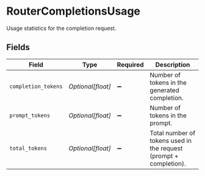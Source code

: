 # RouterCompletionsUsage

Usage statistics for the completion request.


## Fields

| Field                                                             | Type                                                              | Required                                                          | Description                                                       |
| ----------------------------------------------------------------- | ----------------------------------------------------------------- | ----------------------------------------------------------------- | ----------------------------------------------------------------- |
| `completion_tokens`                                               | *Optional[float]*                                                 | :heavy_minus_sign:                                                | Number of tokens in the generated completion.                     |
| `prompt_tokens`                                                   | *Optional[float]*                                                 | :heavy_minus_sign:                                                | Number of tokens in the prompt.                                   |
| `total_tokens`                                                    | *Optional[float]*                                                 | :heavy_minus_sign:                                                | Total number of tokens used in the request (prompt + completion). |